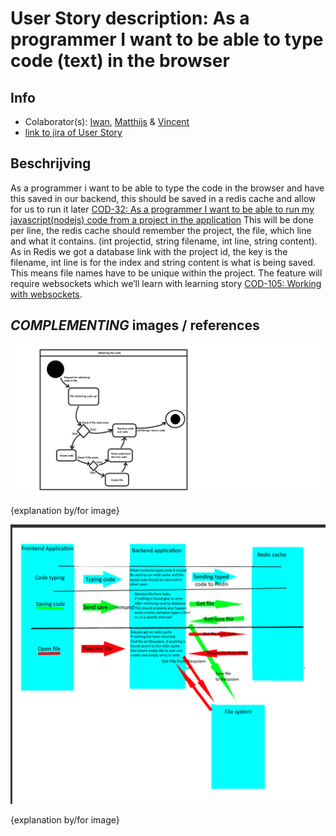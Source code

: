 # User Story description: As a programmer I want to be able to type code (text) in the browser


## Info
* Colaborator(s): [Iwan](https://github.com/webbasedcode/documentation/blob/main/doc/members/Iwan.md), [Matthijs](https://github.com/webbasedcode/documentation/blob/main/doc/members/Matthijs.md) & [Vincent](https://github.com/webbasedcode/documentation/blob/main/doc/members/Vincent.md) 
* [link to jira of User Story](https://codelaborative.atlassian.net/browse/COD-24)


## Beschrijving 
As a programmer i want to be able to type the code in the browser and have this saved in our backend, this should be saved in a redis cache and allow for us to run it later [COD-32: As a programmer I want to be able to run my javascript(nodejs) code from a project in the application](https://codelaborative.atlassian.net/browse/COD-32) This will be done per line, the redis cache should remember the project, the file, which line and what it contains. (int projectid, string filename, int line, string content).
As in Redis we got a database link with the project id, the key is the filename, int line is for the index and string content is what is being saved.
This means file names have to be unique within the project.
The feature will require websockets which we’ll learn with learning story [COD-105: Working with websockets](https://codelaborative.atlassian.net/browse/COD-105).


<!-- ## Steps
precondtion: {precondition}
1. {step 1}
2. {step 2}
    1. {step 2.1}
    2. {step 2.2}
3. {step 3}
...

> voorbeeld:
> 
> Precondition: Logged in, authorized, within project.
> 1. Programmer selects terminal
> 2. Programmer enters text
> 3. Programmer sends run command
> 4. System checks text for illegal statements
>     1. System returns error for found illegal statements
>     2. System skips execute  
> 5. System executes text
> 6. Programmer receives result
> 	  1. Feedback from Linux terminal
> 	  2. Error for illegal statements
> 	  3. Error for runtime exception
> 
> * Any time, the connection with back-end is lost:
> 	  1. System display error message
> 	  2. System try to reload connection -->


## *COMPLEMENTING* images / references
![link to Activity Diagram of obtaining code](https://github.com/webbasedcode/documentation/blob/main/doc/model/activity_diagram/Activity%20diagram%20obtaining%20code.png)

{explanation by/for image}

![link to image rough scetch redis](https://github.com/webbasedcode/documentation/blob/main/doc/learningstories/redis/Rough%20sketch%20redis.png)

{explanation by/for image}


<!-- ## *EXTRA* Code
```{coding language}
{code} 
```

> voorbeeld: 
> ```js
> function onload() {
>        let user = window.location.href.replace("http://localhost:3000/login", "");
>        if (user.length > 6) {
>            store.dispatch(userToken(user.replace("?user=", "")));
>            redirect();
>        } 
>    }
> ``` -->
